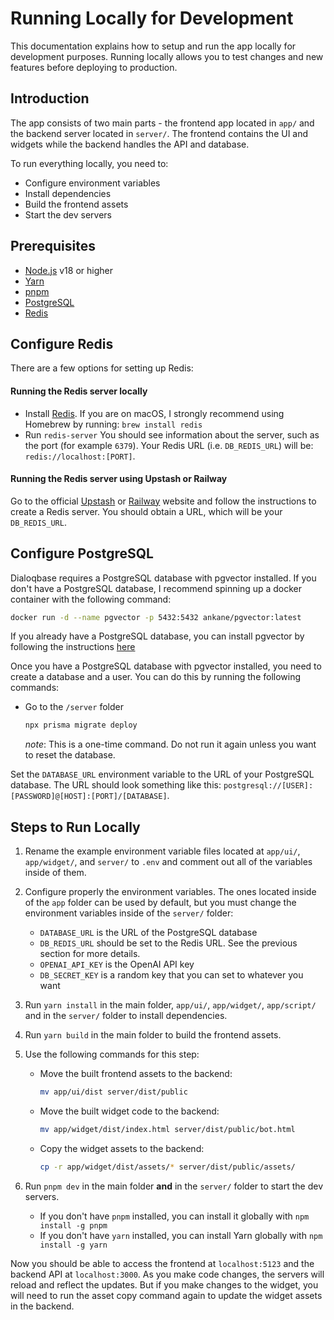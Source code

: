 # Running Locally for Development

This documentation explains how to setup and run the app locally for development purposes. Running locally allows you to test changes and new features before deploying to production.


## Introduction

The app consists of two main parts - the frontend app located in `app/` and the backend server located in `server/`. The frontend contains the UI and widgets while the backend handles the API and database.

To run everything locally, you need to:

- Configure environment variables  
- Install dependencies
- Build the frontend assets
- Start the dev servers


## Prerequisites

- [Node.js](https://nodejs.org/en/) v18 or higher  
- [Yarn](https://yarnpkg.com/)
- [pnpm](https://pnpm.io/)
- [PostgreSQL](https://www.postgresql.org/) 
- [Redis](https://redis.io/)


## Configure Redis

There are a few options for setting up Redis:

#### Running the Redis server locally
- Install [Redis](https://redis.io/download/). If you are on macOS, I strongly recommend using Homebrew by running: `brew install redis`
- Run `redis-server`
You should see information about the server, such as the port (for example `6379`). Your Redis URL (i.e. `DB_REDIS_URL`) will be: `redis://localhost:[PORT]`.

#### Running the Redis server using Upstash or Railway  
Go to the official [Upstash](https://upstash.com/) or [Railway](https://railway.app/) website and follow the instructions to create a Redis server. You should obtain a URL, which will be your `DB_REDIS_URL`.


## Configure PostgreSQL

Dialoqbase requires a PostgreSQL database with pgvector installed. If you don't have a PostgreSQL database, I recommend spinning up a docker container with the following command:

```sh  
docker run -d --name pgvector -p 5432:5432 ankane/pgvector:latest
```

If you already have a PostgreSQL database, you can install pgvector by following the instructions [here](https://github.com/pgvector/pgvector#additional-installation-methods)

Once you have a PostgreSQL database with pgvector installed, you need to create a database and a user. You can do this by running the following commands:

- Go to the `/server` folder

    ```sh
    npx prisma migrate deploy
    ```
    *note*: This is a one-time command. Do not run it again unless you want to reset the database.
  

Set the `DATABASE_URL` environment variable to the URL of your PostgreSQL database. The URL should look something like this: `postgresql://[USER]:[PASSWORD]@[HOST]:[PORT]/[DATABASE]`.
## Steps to Run Locally

1. Rename the example environment variable files located at `app/ui/`, `app/widget/`, and `server/` to `.env` and comment out all of the variables inside of them.

2. Configure properly the environment variables. The ones located inside of the `app` folder can be used by default, but you must change the environment variables inside of the `server/` folder:

    - `DATABASE_URL` is the URL of the PostgreSQL database
    - `DB_REDIS_URL` should be set to the Redis URL. See the previous section for more details.  
    - `OPENAI_API_KEY` is the OpenAI API key
    - `DB_SECRET_KEY` is a random key that you can set to whatever you want
    
3. Run `yarn install` in the main folder, `app/ui/`, `app/widget/`, `app/script/` and in the `server/` folder to install dependencies.  

4. Run `yarn build` in the main folder to build the frontend assets.

5. Use the following commands for this step:  

    - Move the built frontend assets to the backend:
      ```sh
      mv app/ui/dist server/dist/public
      ```
      
    - Move the built widget code to the backend:
      ```sh  
      mv app/widget/dist/index.html server/dist/public/bot.html
      ```
      
    - Copy the widget assets to the backend:
      ```sh
      cp -r app/widget/dist/assets/* server/dist/public/assets/
      ```

6. Run `pnpm dev` in the main folder **and** in the `server/` folder to start the dev servers.

    - If you don't have `pnpm` installed, you can install it globally with `npm install -g pnpm` 
    - If you don't have `yarn` installed, you can install Yarn globally with `npm install -g yarn`

Now you should be able to access the frontend at `localhost:5123` and the backend API at `localhost:3000`. As you make code changes, the servers will reload and reflect the updates. But if you make changes to the widget, you will need to run the asset copy command again to update the widget assets in the backend.
